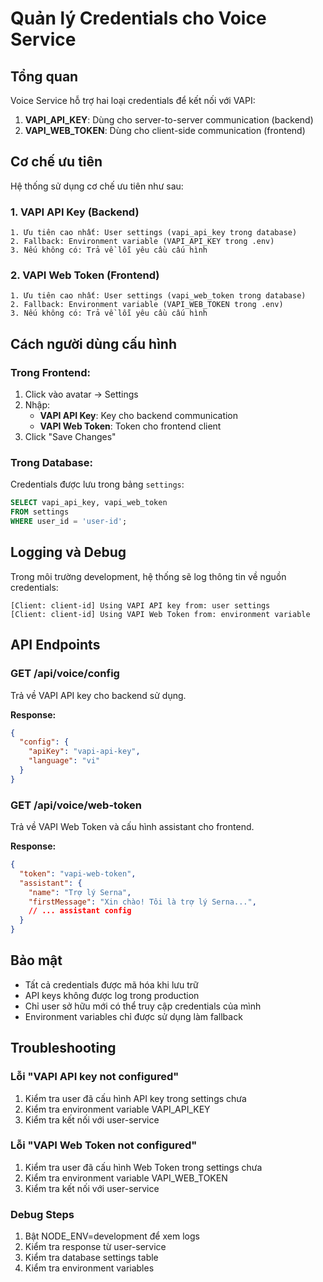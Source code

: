# Quản lý Credentials cho Voice Service

## Tổng quan

Voice Service hỗ trợ hai loại credentials để kết nối với VAPI:
1. **VAPI_API_KEY**: Dùng cho server-to-server communication (backend)
2. **VAPI_WEB_TOKEN**: Dùng cho client-side communication (frontend)

## Cơ chế ưu tiên

Hệ thống sử dụng cơ chế ưu tiên như sau:

### 1. VAPI API Key (Backend)
```
1. Ưu tiên cao nhất: User settings (vapi_api_key trong database)
2. Fallback: Environment variable (VAPI_API_KEY trong .env)
3. Nếu không có: Trả về lỗi yêu cầu cấu hình
```

### 2. VAPI Web Token (Frontend)
```
1. Ưu tiên cao nhất: User settings (vapi_web_token trong database)
2. Fallback: Environment variable (VAPI_WEB_TOKEN trong .env)
3. Nếu không có: Trả về lỗi yêu cầu cấu hình
```

## Cách người dùng cấu hình

### Trong Frontend:
1. Click vào avatar → Settings
2. Nhập:
   - **VAPI API Key**: Key cho backend communication
   - **VAPI Web Token**: Token cho frontend client
3. Click "Save Changes"

### Trong Database:
Credentials được lưu trong bảng `settings`:
```sql
SELECT vapi_api_key, vapi_web_token 
FROM settings 
WHERE user_id = 'user-id';
```

## Logging và Debug

Trong môi trường development, hệ thống sẽ log thông tin về nguồn credentials:

```
[Client: client-id] Using VAPI API key from: user settings
[Client: client-id] Using VAPI Web Token from: environment variable
```

## API Endpoints

### GET /api/voice/config
Trả về VAPI API key cho backend sử dụng.

**Response:**
```json
{
  "config": {
    "apiKey": "vapi-api-key",
    "language": "vi"
  }
}
```

### GET /api/voice/web-token
Trả về VAPI Web Token và cấu hình assistant cho frontend.

**Response:**
```json
{
  "token": "vapi-web-token",
  "assistant": {
    "name": "Trợ lý Serna",
    "firstMessage": "Xin chào! Tôi là trợ lý Serna...",
    // ... assistant config
  }
}
```

## Bảo mật

- Tất cả credentials được mã hóa khi lưu trữ
- API keys không được log trong production
- Chỉ user sở hữu mới có thể truy cập credentials của mình
- Environment variables chỉ được sử dụng làm fallback

## Troubleshooting

### Lỗi "VAPI API key not configured"
1. Kiểm tra user đã cấu hình API key trong settings chưa
2. Kiểm tra environment variable VAPI_API_KEY
3. Kiểm tra kết nối với user-service

### Lỗi "VAPI Web Token not configured"
1. Kiểm tra user đã cấu hình Web Token trong settings chưa
2. Kiểm tra environment variable VAPI_WEB_TOKEN
3. Kiểm tra kết nối với user-service

### Debug Steps
1. Bật NODE_ENV=development để xem logs
2. Kiểm tra response từ user-service
3. Kiểm tra database settings table
4. Kiểm tra environment variables
